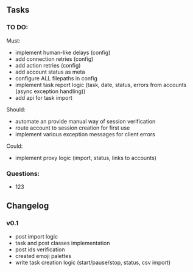 ## Tasks

### TO DO:

Must:
- implement human-like delays (config)
- add connection retries (config)
- add action retries (config)
- add account status as meta
- configure ALL filepaths in config
- implement task report logic (task, date, status, errors from accounts (async exception handling))
- add api for task import

Should:
- automate an provide manual way of session verification
- route account to session creation for first use
- implement various exception messages for client errors

Could:
- implement proxy logic (import, status, links to accounts)


### Questions:
- 123


## Changelog




### v0.1
- post import logic
- task and post classes implementation
- post ids verification
- created emoji palettes
- write task creation logic (start/pause/stop, status, csv import)